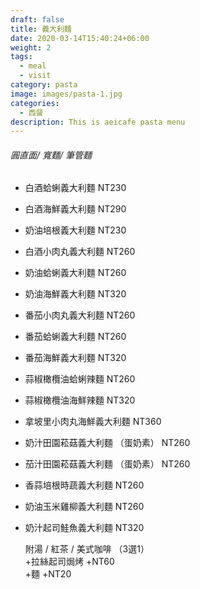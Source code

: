 ```yaml
---
draft: false
title: 義大利麵
date: 2020-03-14T15:40:24+06:00
weight: 2
tags:
  - meal
  - visit
category: pasta
image: images/pasta-1.jpg
categories:
  - 西餐
description: This is aeicafe pasta menu
---
```

###### 圓直面/ 寬麵/ 筆管麵

* 白酒蛤蜊義大利麵  NT230 
* 白酒海鮮義大利麵  NT290
* 奶油培根義大利麵  NT230
* 白酒小肉丸義大利麵  NT260
* 奶油蛤蜊義大利麵  NT260
* 奶油海鮮義大利麵  NT320
* 番茄小肉丸義大利麵  NT260
* 番茄蛤蜊義大利麵  NT260
* 番茄海鮮義大利麵  NT320
* 蒜椒橄欖油蛤蜊辣麵  NT260 
* 蒜椒橄欖油海鮮辣麵  NT320 
* 拿坡里小肉丸海鮮義大利麵 NT360
* 奶汁田園菘菇義大利麵 （蛋奶素） NT260
* 茄汁田園菘菇義大利麵 （蛋奶素） NT260
* 香蒜培根時蔬義大利麵  NT260
* 奶油玉米雞柳義大利麵  NT260
* 奶汁起司鮭魚義大利麵  NT320

  附湯 / 紅茶 / 美式咖啡 （3選1）\
  +拉絲起司焗烤 +NT60\
  +麵 +NT20